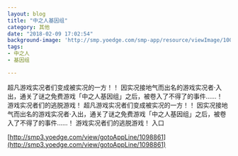 ```yaml
---
layout: blog
title: "中之人基因组"
category: 其他
date: "2018-02-09 17:02:54"
background-image: 'http://smp.yoedge.com/smp-app/resource/viewImage/1001981appline.png'
tags:
- 中之人
- 基因组

---
```

超凡游戏实况者们变成被实况的一方！！ 因实况接地气而出名的游戏实况者·入出，通关了谜之免费游戏「中之人基因组」之后，被卷入了不得了的事件……！ 游戏实况者们的逃脱游戏！
超凡游戏实况者们变成被实况的一方！！ 因实况接地气而出名的游戏实况者·入出，通关了谜之免费游戏「中之人基因组」之后，被卷入了不得了的事件……！ 游戏实况者们的逃脱游戏！
入口

[http://smp3.yoedge.com/view/gotoAppLine/1098861](http://smp3.yoedge.com/view/gotoAppLine/1098861)

        
